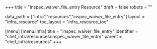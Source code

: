 +++
title = "inspec_waiver_file_entry Resource"
draft = false
robots = ""

data_path = ["infra","resources","inspec_waiver_file_entry"]
layout = "infra_resource"
toc_layout = "infra_resource_toc"

[menu]
  [menu.infra]
    title = "inspec_waiver_file_entry"
    identifier = "chef_infra/resources/inspec_waiver_file_entry"
    parent = "chef_infra/resources"
+++

<!-- The contents of this page are automatically generated from the inspec_waiver_file_entry.yaml file in the data/infra/resources directory. -->
<!-- To suggest a change, edit the https://github.com/chef/chef/blob/main/lib/chef/resource/inspec_waiver_file_entry.rb file and submit a pull request to the https://github.com/chef/chef repository. -->
<!-- markdownlint-disable-file -->
